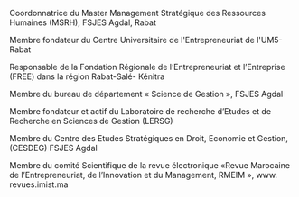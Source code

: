 

Coordonnatrice du Master Management Stratégique des Ressources Humaines (MSRH), FSJES Agdal, Rabat

Membre fondateur du Centre Universitaire de l'Entrepreneuriat de l'UM5-Rabat

Responsable de la Fondation Régionale de l’Entrepreneuriat et l’Entreprise (FREE) dans la région Rabat-Salé- Kénitra

Membre du bureau de département « Science de Gestion », FSJES Agdal

Membre fondateur et actif du Laboratoire de recherche d’Etudes et de Recherche en Sciences de Gestion (LERSG)

Membre du Centre des Etudes Stratégiques en Droit, Economie et Gestion, (CESDEG) FSJES Agdal

Membre du comité Scientifique de la revue électronique «Revue Marocaine de l’Entrepreneuriat, de l’Innovation et du Management, RMEIM », www. revues.imist.ma




